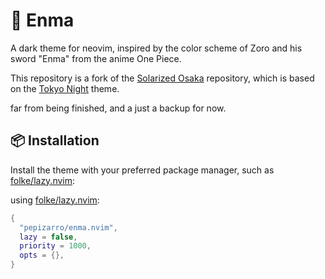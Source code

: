 
# 🎑 Enma 

A dark theme for neovim, inspired by the color scheme of Zoro and his sword "Enma" from the anime One Piece.

This repository is a fork of the [Solarized Osaka](https://github.com/craftzdog/solarized-osaka.nvim) repository, which is based on the [Tokyo Night](https://github.com/folke/tokyonight.nvim/tree/main) theme.

far from being finished, and a just a backup for now.


## 📦 Installation

Install the theme with your preferred package manager, such as
[folke/lazy.nvim](https://github.com/folke/lazy.nvim):

using [folke/lazy.nvim](https://github.com/folke/lazy.nvim):

```lua
{
  "pepizarro/enma.nvim",
  lazy = false,
  priority = 1000,
  opts = {},
}
```


